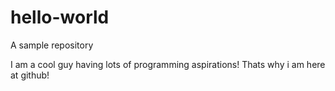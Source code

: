 # hello-world
A sample repository

I am a cool guy having lots of programming aspirations! Thats why i am here at github!
